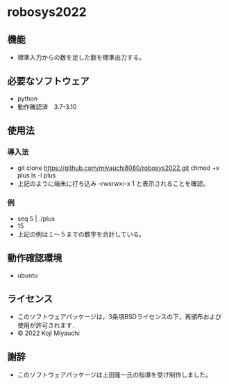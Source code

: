 # robosys2022
## 機能
* 標準入力からの数を足した数を標準出力する。

## 必要なソフトウェア
* python
* 動作確認済　3.7-3.10

## 使用法

### 導入法
* git clone https://github.com/miyauchi8080/robosys2022.git
 chmod +x plus
 ls -l plus
* 上記のように端末に打ち込み -rwxrwxr-x 1 と表示されることを確認。

### 例　
* seq 5 | ./plus
* 15
* 上記の例は１～５までの数字を合計している。

## 動作確認環境
* ubuntu

## ライセンス

* このソフトウェアパッケージは，3条項BSDライセンスの下，再頒布および使用が許可されます．
* © 2022 Koji Miyauchi

## 謝辞
* このソフトウェアパッケージは上田隆一氏の指導を受け制作しました。
